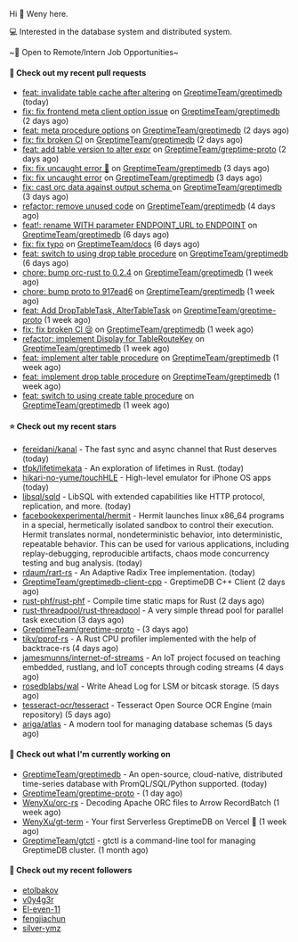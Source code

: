 Hi 👋 Weny here.

💻 Interested in the database system and distributed system.

~🍺 Open to Remote/Intern Job Opportunities~

#### 🔨 Check out my recent pull requests

- [feat: invalidate table cache after altering](https://github.com/GreptimeTeam/greptimedb/pull/1951) on [GreptimeTeam/greptimedb](https://github.com/GreptimeTeam/greptimedb) (today)
- [fix: fix frontend meta client option issue](https://github.com/GreptimeTeam/greptimedb/pull/1939) on [GreptimeTeam/greptimedb](https://github.com/GreptimeTeam/greptimedb) (2 days ago)
- [feat: meta procedure options](https://github.com/GreptimeTeam/greptimedb/pull/1937) on [GreptimeTeam/greptimedb](https://github.com/GreptimeTeam/greptimedb) (2 days ago)
- [fix: fix broken CI](https://github.com/GreptimeTeam/greptimedb/pull/1933) on [GreptimeTeam/greptimedb](https://github.com/GreptimeTeam/greptimedb) (2 days ago)
- [feat: add table version to alter expr](https://github.com/GreptimeTeam/greptime-proto/pull/58) on [GreptimeTeam/greptime-proto](https://github.com/GreptimeTeam/greptime-proto) (2 days ago)
- [fix: fix uncaught error 🥲](https://github.com/GreptimeTeam/greptimedb/pull/1929) on [GreptimeTeam/greptimedb](https://github.com/GreptimeTeam/greptimedb) (3 days ago)
- [fix: fix uncaught error](https://github.com/GreptimeTeam/greptimedb/pull/1924) on [GreptimeTeam/greptimedb](https://github.com/GreptimeTeam/greptimedb) (3 days ago)
- [fix: cast orc data against output schema ](https://github.com/GreptimeTeam/greptimedb/pull/1922) on [GreptimeTeam/greptimedb](https://github.com/GreptimeTeam/greptimedb) (3 days ago)
- [refactor: remove unused code](https://github.com/GreptimeTeam/greptimedb/pull/1913) on [GreptimeTeam/greptimedb](https://github.com/GreptimeTeam/greptimedb) (4 days ago)
- [feat!: rename WITH parameter ENDPOINT_URL to ENDPOINT](https://github.com/GreptimeTeam/greptimedb/pull/1904) on [GreptimeTeam/greptimedb](https://github.com/GreptimeTeam/greptimedb) (6 days ago)
- [fix: fix typo](https://github.com/GreptimeTeam/docs/pull/468) on [GreptimeTeam/docs](https://github.com/GreptimeTeam/docs) (6 days ago)
- [feat: switch to using drop table procedure](https://github.com/GreptimeTeam/greptimedb/pull/1901) on [GreptimeTeam/greptimedb](https://github.com/GreptimeTeam/greptimedb) (6 days ago)
- [chore: bump orc-rust to 0.2.4](https://github.com/GreptimeTeam/greptimedb/pull/1894) on [GreptimeTeam/greptimedb](https://github.com/GreptimeTeam/greptimedb) (1 week ago)
- [chore: bump proto to 917ead6](https://github.com/GreptimeTeam/greptimedb/pull/1892) on [GreptimeTeam/greptimedb](https://github.com/GreptimeTeam/greptimedb) (1 week ago)
- [feat: Add DropTableTask, AlterTableTask](https://github.com/GreptimeTeam/greptime-proto/pull/54) on [GreptimeTeam/greptime-proto](https://github.com/GreptimeTeam/greptime-proto) (1 week ago)
- [fix: fix broken CI 😢](https://github.com/GreptimeTeam/greptimedb/pull/1884) on [GreptimeTeam/greptimedb](https://github.com/GreptimeTeam/greptimedb) (1 week ago)
- [refactor: implement Display for TableRouteKey](https://github.com/GreptimeTeam/greptimedb/pull/1879) on [GreptimeTeam/greptimedb](https://github.com/GreptimeTeam/greptimedb) (1 week ago)
- [feat: implement alter table procedure](https://github.com/GreptimeTeam/greptimedb/pull/1878) on [GreptimeTeam/greptimedb](https://github.com/GreptimeTeam/greptimedb) (1 week ago)
- [feat: implement drop table procedure](https://github.com/GreptimeTeam/greptimedb/pull/1872) on [GreptimeTeam/greptimedb](https://github.com/GreptimeTeam/greptimedb) (1 week ago)
- [feat: switch to using create table procedure](https://github.com/GreptimeTeam/greptimedb/pull/1861) on [GreptimeTeam/greptimedb](https://github.com/GreptimeTeam/greptimedb) (1 week ago)

#### ⭐ Check out my recent stars

- [fereidani/kanal](https://github.com/fereidani/kanal) - The fast sync and async channel that Rust deserves (today)
- [tfpk/lifetimekata](https://github.com/tfpk/lifetimekata) - An exploration of lifetimes in Rust. (today)
- [hikari-no-yume/touchHLE](https://github.com/hikari-no-yume/touchHLE) - High-level emulator for iPhone OS apps (today)
- [libsql/sqld](https://github.com/libsql/sqld) - LibSQL with extended capabilities like HTTP protocol, replication, and more. (today)
- [facebookexperimental/hermit](https://github.com/facebookexperimental/hermit) - Hermit launches linux x86_64 programs in a special, hermetically isolated sandbox to control their execution. Hermit translates normal, nondeterministic behavior, into deterministic, repeatable behavior. This can be used for various applications, including replay-debugging, reproducible artifacts, chaos mode concurrency testing and bug analysis. (today)
- [rdaum/rart-rs](https://github.com/rdaum/rart-rs) - An Adaptive Radix Tree implementation. (today)
- [GreptimeTeam/greptimedb-client-cpp](https://github.com/GreptimeTeam/greptimedb-client-cpp) - GreptimeDB C&#43;&#43; Client (2 days ago)
- [rust-phf/rust-phf](https://github.com/rust-phf/rust-phf) - Compile time static maps for Rust (2 days ago)
- [rust-threadpool/rust-threadpool](https://github.com/rust-threadpool/rust-threadpool) - A very simple thread pool for parallel task execution (3 days ago)
- [GreptimeTeam/greptime-proto](https://github.com/GreptimeTeam/greptime-proto) -  (3 days ago)
- [tikv/pprof-rs](https://github.com/tikv/pprof-rs) - A Rust CPU profiler implemented with the help of backtrace-rs (4 days ago)
- [jamesmunns/internet-of-streams](https://github.com/jamesmunns/internet-of-streams) - An IoT project focused on teaching embedded, rustlang, and IoT concepts through coding streams (4 days ago)
- [rosedblabs/wal](https://github.com/rosedblabs/wal) - Write Ahead Log for LSM or bitcask storage. (5 days ago)
- [tesseract-ocr/tesseract](https://github.com/tesseract-ocr/tesseract) - Tesseract Open Source OCR Engine (main repository) (5 days ago)
- [ariga/atlas](https://github.com/ariga/atlas) - A modern tool for managing database schemas (5 days ago)

#### 👷 Check out what I'm currently working on

- [GreptimeTeam/greptimedb](https://github.com/GreptimeTeam/greptimedb) - An open-source, cloud-native, distributed time-series database with PromQL/SQL/Python supported. (today)
- [GreptimeTeam/greptime-proto](https://github.com/GreptimeTeam/greptime-proto) -  (1 day ago)
- [WenyXu/orc-rs](https://github.com/WenyXu/orc-rs) - Decoding Apache ORC files to Arrow RecordBatch (1 week ago)
- [WenyXu/gt-term](https://github.com/WenyXu/gt-term) - Your first Serverless GreptimeDB on Vercel 🤣 (1 week ago)
- [GreptimeTeam/gtctl](https://github.com/GreptimeTeam/gtctl) - gtctl is a command-line tool for managing GreptimeDB cluster. (1 month ago)

#### 👯 Check out my recent followers

- [etolbakov](https://github.com/etolbakov)
- [v0y4g3r](https://github.com/v0y4g3r)
- [El-even-11](https://github.com/El-even-11)
- [fengjiachun](https://github.com/fengjiachun)
- [silver-ymz](https://github.com/silver-ymz)


